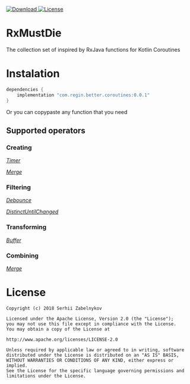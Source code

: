    [![Download](https://api.bintray.com/packages/reginfell/maven/RxMustDie/images/download.svg) ](https://bintray.com/reginfell/maven/RxMustDie/_latestVersion)
[![License](https://img.shields.io/badge/license-Apache--2.0-green.svg)](https://github.com/ReginFell/RxMustDie/blob/master/LICENSE)

   
   # RxMustDie
   The collection set of inspired by RxJava functions for Kotlin Coroutines
   
   # Instalation
```groovy
dependencies {
    implementation "com.regin.better.coroutines:0.0.1"
}
```
Or you can copypaste any function that you need 

   ## Supported operators
   ### Creating
   *[Timer](http://reactivex.io/documentation/operators/timer.html)*

   *[Merge](http://reactivex.io/documentation/operators/merge.html)*


   ### Filtering
*[Debounce](http://reactivex.io/documentation/operators/debounce.html)*

*[DistinctUntilChanged](http://reactivex.io/documentation/operators/distinct.html)*

### Transforming
   *[Buffer](http://reactivex.io/documentation/operators/buffer.html)*

  ### Combining
   *[Merge](http://reactivex.io/documentation/operators/merge.html)*

   # License

   ```
   Copyright (c) 2018 Serhii Zabelnykov

   Licensed under the Apache License, Version 2.0 (the "License");
   you may not use this file except in compliance with the License.
   You may obtain a copy of the License at

   http://www.apache.org/licenses/LICENSE-2.0

   Unless required by applicable law or agreed to in writing, software
   distributed under the License is distributed on an "AS IS" BASIS,
   WITHOUT WARRANTIES OR CONDITIONS OF ANY KIND, either express or implied.
   See the License for the specific language governing permissions and
   limitations under the License.
   ```
